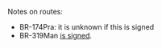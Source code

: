 Notes on routes:
* BR-174Pra: it is unknown if this is signed
* BR-319Man [is signed](https://www.google.com/maps/@-3.1302726,-59.9464294,3a,34.5y,140.09h,94.19t/data=!3m6!1e1!3m4!1sTmOhlgKyeJ7Ape3BEhBCSQ!2e0!7i16384!8i8192?entry=ttu).
